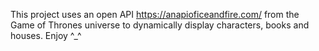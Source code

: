 This project uses an open API https://anapioficeandfire.com/ from the Game of Thrones universe to dynamically display characters, books and houses.
Enjoy ^_^
